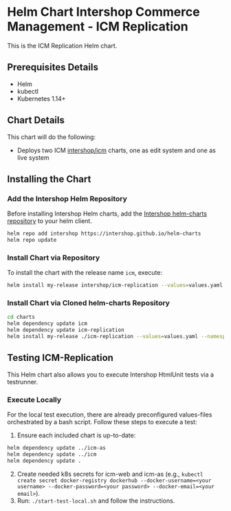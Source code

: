 # Helm Chart Intershop Commerce Management - ICM Replication

This is the ICM Replication Helm chart.

## Prerequisites Details

* Helm
* kubectl
* Kubernetes 1.14+

## Chart Details

This chart will do the following:

* Deploys two ICM [intershop/icm](../icm) charts, one as edit system and one as live system

## Installing the Chart

### Add the Intershop Helm Repository

Before installing Intershop Helm charts, add the [Intershop helm-charts repository](https://intershop.github.io/helm-charts) to your helm client.

```bash
helm repo add intershop https://intershop.github.io/helm-charts
helm repo update
```

### Install Chart via Repository

To install the chart with the release name `icm`, execute:

```bash
helm install my-release intershop/icm-replication --values=values.yaml --namespace icm-replication
```

### Install Chart via Cloned helm-charts Repository

```bash
cd charts
helm dependency update icm
helm dependency update icm-replication
helm install my-release ./icm-replication --values=values.yaml --namespace icm-replication
```

## Testing ICM-Replication

This Helm chart also allows you to execute Intershop HtmlUnit tests via a testrunner.

### Execute Locally
For the local test execution, there are already preconfigured values-files orchestrated by a bash script.
Follow these steps to execute a test:

1. Ensure each included chart is up-to-date:
```bash
helm dependency update ../icm-as
helm dependency update ../icm
helm dependency update .
```
2. Create needed k8s secrets for icm-web and icm-as (e.g., `kubectl create secret docker-registry dockerhub --docker-username=<your username> --docker-password=<your password> --docker-email=<your email>`).
3. Run: `./start-test-local.sh` and follow the instructions.
